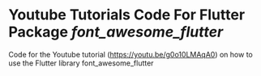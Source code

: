 # Youtube Tutorials Code For Flutter Package *font_awesome_flutter*
Code for the Youtube tutorial (https://youtu.be/g0o10LMAqA0) on how to use the Flutter library font_awesome_flutter
